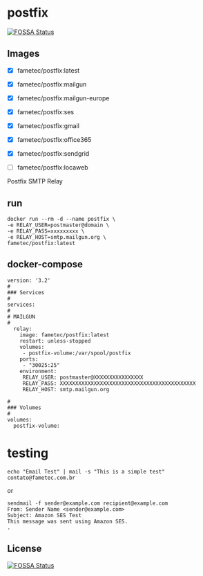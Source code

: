 # postfix
[![FOSSA Status](https://app.fossa.io/api/projects/git%2Bgithub.com%2Ffametec%2Fpostfix.svg?type=shield)](https://app.fossa.io/projects/git%2Bgithub.com%2Ffametec%2Fpostfix?ref=badge_shield)

## Images

 - [x] fametec/postfix:latest
 - [x] fametec/postfix:mailgun
 - [x] fametec/postfix:mailgun-europe
 - [x] fametec/postfix:ses
 - [x] fametec/postfix:gmail
 - [x] fametec/postfix:office365
 - [x] fametec/postfix:sendgrid
 - [ ] fametec/postfix:locaweb
 

Postfix SMTP Relay

## run

    docker run --rm -d --name postfix \
    -e RELAY_USER=postmaster@domain \
    -e RELAY_PASS=xxxxxxxxx \
    -e RELAY_HOST=smtp.mailgun.org \
    fametec/postfix:latest

## docker-compose

    version: '3.2'
    #
    ### Services
    #
    services:
    #
    # MAILGUN
    #
      relay:
        image: fametec/postfix:latest
        restart: unless-stopped
        volumes: 
         - postfix-volume:/var/spool/postfix
        ports:
         - "30025:25"
        environment:
         RELAY_USER: postmaster@XXXXXXXXXXXXXXXX
         RELAY_PASS: XXXXXXXXXXXXXXXXXXXXXXXXXXXXXXXXXXXXXXXXXXXX
         RELAY_HOST: smtp.mailgun.org
         
    #
    ### Volumes
    #
    volumes:
      postfix-volume:
      
      

 # testing

    echo "Email Test" | mail -s "This is a simple test" contato@fametec.com.br
 
or

    sendmail -f sender@example.com recipient@example.com
    From: Sender Name <sender@example.com>
    Subject: Amazon SES Test                
    This message was sent using Amazon SES.                
    .




## License
[![FOSSA Status](https://app.fossa.io/api/projects/git%2Bgithub.com%2Ffametec%2Fpostfix.svg?type=large)](https://app.fossa.io/projects/git%2Bgithub.com%2Ffametec%2Fpostfix?ref=badge_large)
